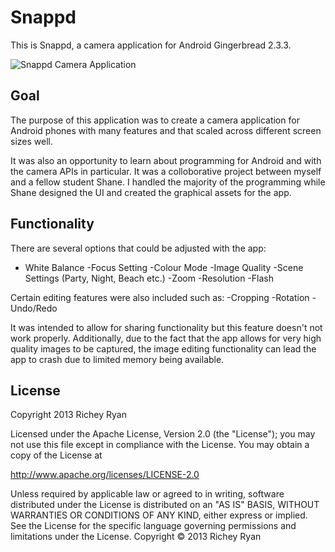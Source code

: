 # Snappd

This is Snappd, a camera application for Android Gingerbread 2.3.3.

![Snappd Camera Application](https://dl.dropboxusercontent.com/u/13548247/snappd/snappd.jpg)

## Goal

The purpose of this application was to create a camera application for Android phones with many features and that scaled across different screen sizes well.

It was also an opportunity to learn about programming for Android and with the camera APIs in particular. It was a colloborative project between myself and a fellow student Shane. I handled the majority of the programming while Shane designed the UI and created the graphical assets for the app.

## Functionality

There are several options that could be adjusted with the app:
-   White Balance
-Focus Setting
-Colour Mode
-Image Quality
-Scene Settings (Party, Night, Beach etc.)
-Zoom
-Resolution
-Flash

Certain editing features were also included such as:
-Cropping
-Rotation
-Undo/Redo

It was intended to allow for sharing functionality but this feature doesn't not work properly. Additionally, due to the fact that the app allows for very high quality images to be captured, the image editing functionality can lead the app to crash due to limited memory being available. 

## License

Copyright 2013 Richey Ryan

Licensed under the Apache License, Version 2.0 (the "License");
you may not use this file except in compliance with the License.
You may obtain a copy of the License at

http://www.apache.org/licenses/LICENSE-2.0

Unless required by applicable law or agreed to in writing, software
distributed under the License is distributed on an "AS IS" BASIS,
WITHOUT WARRANTIES OR CONDITIONS OF ANY KIND, either express or implied.
See the License for the specific language governing permissions and
limitations under the License. Copyright © 2013 Richey Ryan